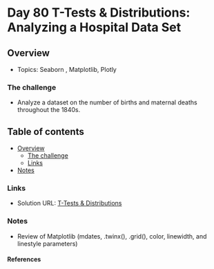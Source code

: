 # Day 80 T-Tests & Distributions: Analyzing a Hospital Data Set

## Overview

- Topics: Seaborn , Matplotlib, Plotly


### The challenge

- Analyze a dataset on the number of births and maternal deaths throughout the 1840s.

## Table of contents

- [Overview](#overview)
  - [The challenge](#the-challenge)
  - [Links](#links)
- [Notes](#notes)

### Links

- Solution URL: [T-Tests & Distributions](https://github.com/Mikerniker/100_Days_of_Python/tree/main/Day80)


###  Notes
- Review of Matplotlib (mdates, .twinx(), .grid(), color, linewidth, and linestyle parameters) 

#### References